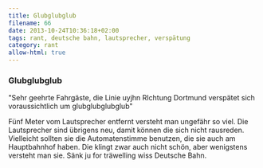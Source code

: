 ```yaml
---
title: Glubglubglub
filename: 66
date: 2013-10-24T10:36:18+02:00
tags: rant, deutsche bahn, lautsprecher, verspätung
category: rant
allow-html: true
---
```

### Glubglubglub

<p>"Sehr geehrte Fahrgäste, die Linie uyjhn RIchtung Dortmund verspätet sich voraussichtlich um glubglubglubglub"</p>

<p>Fünf Meter vom Lautsprecher entfernt versteht man ungefähr so viel. Die Lautsprecher sind übrigens neu, damit können die sich nicht rausreden. Vielleicht sollten sie die Automatenstimme benutzen, die sie auch am Hauptbahnhof haben. Die klingt zwar auch nicht schön, aber wenigstens versteht man sie. Sänk ju for träwelling wiss Deutsche Bahn.</p>


